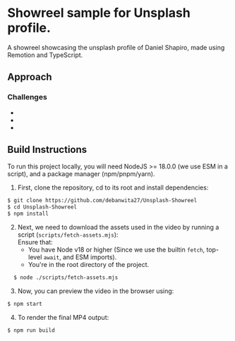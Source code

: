 # Showreel sample for Unsplash profile.

A showreel showcasing the unsplash profile of Daniel Shapiro, made using Remotion and TypeScript.

## Approach

<!-- TODO -->

### Challenges
  - <!-- cutout ??? -->
  - <!-- sync with audio ??? -->
  - <!-- How do I manage timing of every sequence without using too many magic numbers ??? -->

## Build Instructions

To run this project locally, you will need NodeJS >= 18.0.0 (we use ESM in a script),
and a package manager (npm/pnpm/yarn).

1. First, clone the repository, cd to its root and install dependencies:
```sh
$ git clone https://github.com/debanwita27/Unsplash-Showreel
$ cd Unsplash-Showreel
$ npm install
```

2. Next, we need to download the assets used in the video by running a script (`scripts/fetch-assets.mjs`):  
   Ensure that:
      - You have Node v18 or higher (Since we use the builtin `fetch`, top-level `await`, and ESM imports).
      - You're in the root directory of the project.
```sh
  $ node ./scripts/fetch-assets.mjs
```

3. Now, you can preview the video in the browser using:
```sh
$ npm start
```

4. To render the final MP4 output:
```sh
$ npm run build
```

